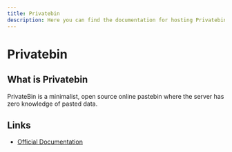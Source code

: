 ```yaml
---
title: Privatebin
description: Here you can find the documentation for hosting Privatebin with Coolify.
---
```


# Privatebin

<ZoomableImage src="/docs/images/services/privatebin.svg" />

## What is Privatebin

PrivateBin is a minimalist, open source online pastebin where the server has zero knowledge of pasted data.

## Links

- [Official Documentation](https://github.com/PrivateBin/PrivateBin/blob/master/doc/README.md?utm_source=coolify.io)
